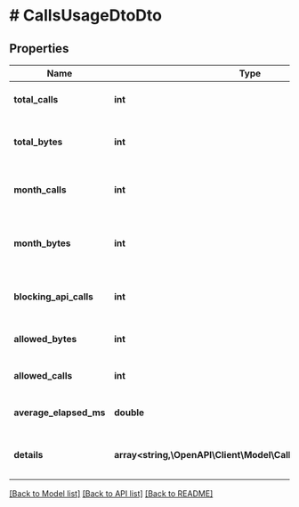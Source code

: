 # # CallsUsageDtoDto

## Properties

Name | Type | Description | Notes
------------ | ------------- | ------------- | -------------
**total_calls** | **int** | The total number of API calls. |
**total_bytes** | **int** | The total number of bytes transferred. |
**month_calls** | **int** | The total number of API calls this month. |
**month_bytes** | **int** | The total number of bytes transferred this month. |
**blocking_api_calls** | **int** | The amount of calls that will block the app. |
**allowed_bytes** | **int** | The included API traffic. |
**allowed_calls** | **int** | The included API calls. |
**average_elapsed_ms** | **double** | The average duration in milliseconds. |
**details** | **array<string,\OpenAPI\Client\Model\CallsUsagePerDateDto[]>** | The statistics by date and group. |

[[Back to Model list]](../../README.md#models) [[Back to API list]](../../README.md#endpoints) [[Back to README]](../../README.md)
